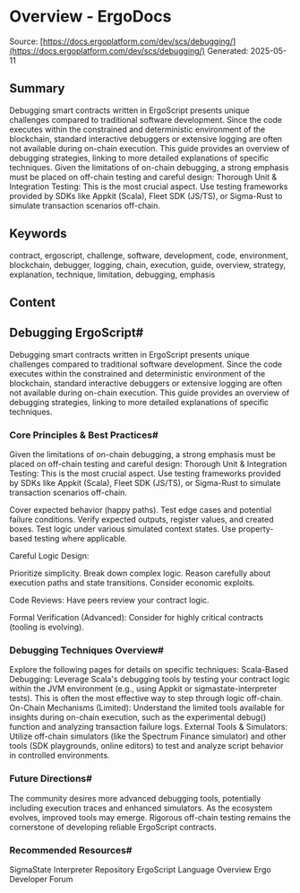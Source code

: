 # Overview - ErgoDocs
Source: [https://docs.ergoplatform.com/dev/scs/debugging/](https://docs.ergoplatform.com/dev/scs/debugging/)
Generated: 2025-05-11

## Summary
Debugging smart contracts written in ErgoScript presents unique challenges compared to traditional software development. Since the code executes within the constrained and deterministic environment of the blockchain, standard interactive debuggers or extensive logging are often not available during on-chain execution. This guide provides an overview of debugging strategies, linking to more detailed explanations of specific techniques. Given the limitations of on-chain debugging, a strong emphasis must be placed on off-chain testing and careful design: Thorough Unit & Integration Testing: This is the most crucial aspect. Use testing frameworks provided by SDKs like Appkit (Scala), Fleet SDK (JS/TS), or Sigma-Rust to simulate transaction scenarios off-chain.

## Keywords
contract, ergoscript, challenge, software, development, code, environment, blockchain, debugger, logging, chain, execution, guide, overview, strategy, explanation, technique, limitation, debugging, emphasis

## Content
## Debugging ErgoScript#
Debugging smart contracts written in ErgoScript presents unique challenges compared to traditional software development. Since the code executes within the constrained and deterministic environment of the blockchain, standard interactive debuggers or extensive logging are often not available during on-chain execution.
This guide provides an overview of debugging strategies, linking to more detailed explanations of specific techniques.

### Core Principles & Best Practices#
Given the limitations of on-chain debugging, a strong emphasis must be placed on off-chain testing and careful design:
Thorough Unit & Integration Testing: This is the most crucial aspect. Use testing frameworks provided by SDKs like Appkit (Scala), Fleet SDK (JS/TS), or Sigma-Rust to simulate transaction scenarios off-chain.

Cover expected behavior (happy paths).
Test edge cases and potential failure conditions.
Verify expected outputs, register values, and created boxes.
Test logic under various simulated context states.
Use property-based testing where applicable.



Careful Logic Design:

Prioritize simplicity.
Break down complex logic.
Reason carefully about execution paths and state transitions.
Consider economic exploits.



Code Reviews: Have peers review your contract logic.


Formal Verification (Advanced): Consider for highly critical contracts (tooling is evolving).

### Debugging Techniques Overview#
Explore the following pages for details on specific techniques:
Scala-Based Debugging: Leverage Scala's debugging tools by testing your contract logic within the JVM environment (e.g., using Appkit or sigmastate-interpreter tests). This is often the most effective way to step through logic off-chain.
On-Chain Mechanisms (Limited): Understand the limited tools available for insights during on-chain execution, such as the experimental debug() function and analyzing transaction failure logs.
External Tools & Simulators: Utilize off-chain simulators (like the Spectrum Finance simulator) and other tools (SDK playgrounds, online editors) to test and analyze script behavior in controlled environments.

### Future Directions#
The community desires more advanced debugging tools, potentially including execution traces and enhanced simulators. As the ecosystem evolves, improved tools may emerge.
Rigorous off-chain testing remains the cornerstone of developing reliable ErgoScript contracts.

### Recommended Resources#
SigmaState Interpreter Repository
ErgoScript Language Overview
Ergo Developer Forum
